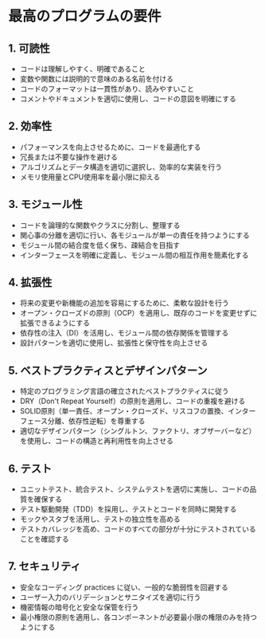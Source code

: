 
# 最高のプログラムの要件

## 1. 可読性
- コードは理解しやすく、明確であること
- 変数や関数には説明的で意味のある名前を付ける
- コードのフォーマットは一貫性があり、読みやすいこと
- コメントやドキュメントを適切に使用し、コードの意図を明確にする

## 2. 効率性
- パフォーマンスを向上させるために、コードを最適化する
- 冗長または不要な操作を避ける
- アルゴリズムとデータ構造を適切に選択し、効率的な実装を行う
- メモリ使用量とCPU使用率を最小限に抑える

## 3. モジュール性
- コードを論理的な関数やクラスに分割し、整理する
- 関心事の分離を適切に行い、各モジュールが単一の責任を持つようにする
- モジュール間の結合度を低く保ち、疎結合を目指す
- インターフェースを明確に定義し、モジュール間の相互作用を簡素化する

## 4. 拡張性
- 将来の変更や新機能の追加を容易にするために、柔軟な設計を行う
- オープン・クローズドの原則（OCP）を適用し、既存のコードを変更せずに拡張できるようにする
- 依存性の注入（DI）を活用し、モジュール間の依存関係を管理する
- 設計パターンを適切に使用し、拡張性と保守性を向上させる

## 5. ベストプラクティスとデザインパターン
- 特定のプログラミング言語の確立されたベストプラクティスに従う
- DRY（Don't Repeat Yourself）の原則を適用し、コードの重複を避ける
- SOLID原則（単一責任、オープン・クローズド、リスコフの置換、インターフェース分離、依存性逆転）を尊重する
- 適切なデザインパターン（シングルトン、ファクトリ、オブザーバーなど）を使用し、コードの構造と再利用性を向上させる

## 6. テスト
- ユニットテスト、統合テスト、システムテストを適切に実施し、コードの品質を確保する
- テスト駆動開発（TDD）を採用し、テストとコードを同時に開発する
- モックやスタブを活用し、テストの独立性を高める
- テストカバレッジを高め、コードのすべての部分が十分にテストされていることを確認する

## 7. セキュリティ
- 安全なコーディング practices に従い、一般的な脆弱性を回避する
- ユーザー入力のバリデーションとサニタイズを適切に行う
- 機密情報の暗号化と安全な保管を行う
- 最小権限の原則を適用し、各コンポーネントが必要最小限の権限のみを持つようにする